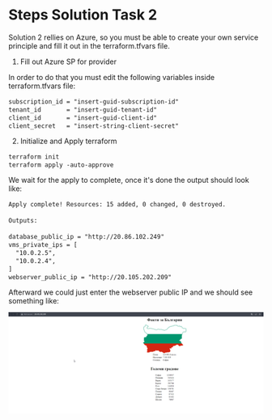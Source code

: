 # Steps Solution Task 2

Solution 2 rellies on Azure, so you must be able to create your own service principle and fill it out in the terraform.tfvars file.

1. Fill out Azure SP for provider

In order to do that you must edit the following variables inside terraform.tfvars file:

```
subscription_id = "insert-guid-subscription-id"
tenant_id       = "insert-guid-tenant-id"
client_id       = "insert-guid-client-id"
client_secret   = "insert-string-client-secret"
```

2. Initialize and Apply terraform

```
terraform init
terraform apply -auto-approve
```

We wait for the apply to complete, once it's done the output should look like:

```
Apply complete! Resources: 15 added, 0 changed, 0 destroyed.

Outputs:

database_public_ip = "http://20.86.102.249"
vms_private_ips = [
  "10.0.2.5",
  "10.0.2.4",
]
webserver_public_ip = "http://20.105.202.209"
```

Afterward we could just enter the webserver public IP and we should see something like:

![image-20221205173000917](image-20221205173000917.png)
